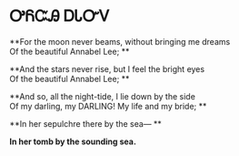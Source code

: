 # ᎤᏲᏨᎯ ᎠᏓᏅᏙ

**For the moon never beams, without bringing me dreams        
	Of the beautiful Annabel Lee;  **
   
**And the stars never rise, but I feel the bright eyes   
	Of the beautiful Annabel Lee; **
   
**And so, all the night-tide, I lie down by the side  
	Of my darling, my DARLING! My life and my bride; **
	
**In her sepulchre there by the sea— **
   
   
   
**In her tomb by the sounding sea.**
